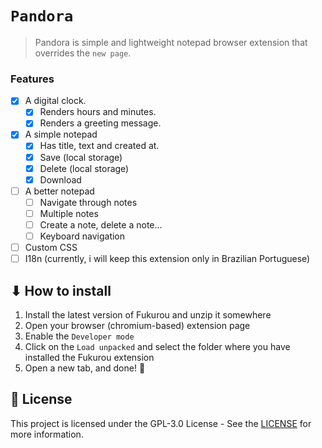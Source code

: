 # `Pandora`

> Pandora is simple and lightweight notepad browser extension that overrides the `new page`.

### Features

- [x] A digital clock.
  - [x] Renders hours and minutes.
  - [x] Renders a greeting message.
- [x] A simple notepad
  - [x] Has title, text and created at.
  - [x] Save (local storage)
  - [x] Delete (local storage)
  - [x] Download
- [ ] A better notepad
  - [ ] Navigate through notes
  - [ ] Multiple notes
  - [ ] Create a note, delete a note...
  - [ ] Keyboard navigation
- [ ] Custom CSS
- [ ] I18n (currently, i will keep this extension only in Brazilian Portuguese)

## ⬇ How to install

1. Install the latest version of Fukurou and unzip it somewhere
2. Open your browser (chromium-based) extension page
3. Enable the `Developer mode`
4. Click on the `Load unpacked` and select the folder where you have installed the Fukurou extension
5. Open a new tab, and done! 🎉

## 📝 License

This project is licensed under the GPL-3.0 License - See the [LICENSE](https://github.com/kauefraga/fukurou/blob/main/LICENSE) for more information.
